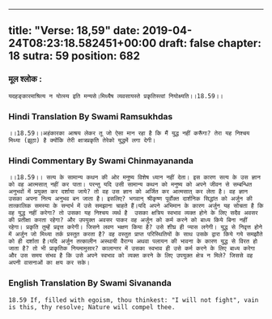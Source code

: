 
---
title: "Verse: 18,59"
date: 2019-04-24T08:23:18.582451+00:00
draft: false
chapter: 18
sutra: 59
position: 682
---
### मूल श्लोक :
```
यदहङ्कारमाश्रित्य न योत्स्य इति मन्यसे।मिथ्यैष व्यवसायस्ते प्रकृतिस्त्वां नियोक्ष्यति।।18.59।।

```

### Hindi Translation By Swami Ramsukhdas
```
।।18.59।।अहंकारका आश्रय लेकर तू जो ऐसा मान रहा है कि मैं युद्ध नहीं करूँगा? तेरा यह निश्चय मिथ्या (झूठा) है क्योंकि तेरी क्षात्रप्रकृति तेरेको युद्धमें लगा देगी।

```

### Hindi Commentary By Swami Chinmayananda
```
।।18.59।। सत्य के सामान्य कथन की ओर मनुष्य विशेष ध्यान नहीं देता। इस कारण सत्य के उस ज्ञान को वह आत्मसात् नहीं कर पाता। परन्तु यदि उसी सामान्य कथन को मनुष्य को अपने जीवन से सम्बन्धित अनुभवों में प्रयुक्त कर दर्शाया जाये? तो वह उस ज्ञान को अर्जित कर आत्मसात् कर लेता है। वह ज्ञान उसका अपना नित्य अनुभव बन जाता है। इसलिए? भगवान् श्रीकृष्ण पूर्वोक्त दार्शनिक सिद्धांत को अर्जुन की तात्कालिक समस्या के सन्दर्भ में उसे समझाना चाहते हैं।यदि अपने अभिमान के कारण अर्जुन यह सोचता है कि वह युद्ध नहीं करेगा? तो उसका यह निश्चय व्यर्थ है  उसका क्षत्रिय स्वभाव व्यक्त होने के लिए सदैव अवसर की प्रतीक्षा करता रहेगा? और उपयुक्त अवसर पाकर वह अर्जुन को कर्म करने को बाध्य किये बिना नहीं रहेगा। प्रकृति तुम्हें प्रवृत्त करेगी। जिसने लवण भक्षण किया है? उसे शीघ्र ही प्यास लगेगी। युद्ध से निवृत्त होने में अर्जुन जो मिथ्या तर्क प्रस्तुत करता है? वह वस्तुत प्राप्त परिस्थितियों के साथ उसके द्वारा किये गये समझौते को ही दर्शाता है।यदि अर्जुन तत्कालीन अस्थायी वैराग्य अथवा पलायन की भावना के कारण युद्ध से विरत हो जाता है? तो भी प्राकृतिक नियमामुसार? कालान्तर में उसका स्वभाव ही उसे कर्म करने के लिए बाध्य करेगा  और उस समय संभव है कि उसे अपने स्वभाव को व्यक्त करने के लिए उपयुक्त क्षेत्र न मिले? जिससे वह अपनी वासनाओं का क्षय कर सके।

```

### English Translation By Swami  Sivananda
```
18.59 If, filled with egoism, thou thinkest: "I will not fight", vain is this, thy resolve; Nature will compel thee.

```

